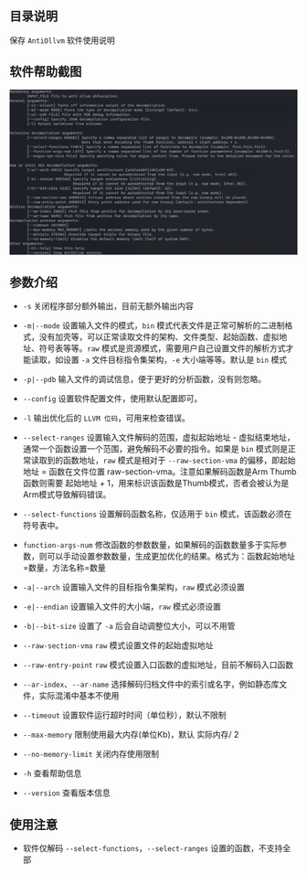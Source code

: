 ## 目录说明
保存 `AntiOllvm` 软件使用说明

## 软件帮助截图
![help](img/help_img.png)

## 参数介绍

- `-s` 关闭程序部分额外输出，目前无额外输出内容

- `-m|--mode` 设置输入文件的模式，`bin` 模式代表文件是正常可解析的二进制格式，没有加壳等，可以正常读取文件的架构、文件类型、起始函数、虚拟地址、符号表等等。`raw` 模式是资源模式，需要用户自己设置文件的解析方式才能读取，如设置 `-a` 文件目标指令集架构，`-e` 大小端等等。默认是 `bin` 模式

- `-p|--pdb` 输入文件的调试信息，便于更好的分析函数，没有则忽略。
- `--config` 设置软件配置文件，使用默认配置即可。
- `-l` 输出优化后的 `LLVM 位码`，可用来检查错误。

- `--select-ranges` 设置输入文件解码的范围，虚拟起始地址 - 虚拟结束地址，通常一个函数设置一个范围，避免解码不必要的指令。如果是 `bin` 模式则是正常读取到的函数地址，`raw` 模式是相对于 `--raw-section-vma` 的偏移，即起始地址 = 函数在文件位置 raw-section-vma。注意如果解码函数是Arm Thumb函数则需要 起始地址 + 1，用来标识该函数是Thumb模式，否者会被认为是Arm模式导致解码错误。

- `--select-functions` 设置解码函数名称，仅适用于 `bin` 模式，该函数必须在符号表中。

- `function-args-num` 修改函数的参数数量，如果解码的函数数量多于实际参数，则可以手动设置参数数量，生成更加优化的结果。格式为：函数起始地址=数量，方法名称=数量

- `-a|--arch` 设置输入文件的目标指令集架构，`raw` 模式必须设置
- `-e|--endian` 设置输入文件的大小端，`raw` 模式必须设置
- `-b|--bit-size` 设置了 `-a` 后会自动调整位大小，可以不用管
- `--raw-section-vma` `raw` 模式设置文件的起始虚拟地址
- `--raw-entry-point` `raw` 模式设置入口函数的虚拟地址，目前不解码入口函数
- `--ar-index`、`--ar-name` 选择解码归档文件中的索引或名字，例如静态库文件，实际混淆中基本不使用
- `--timeout` 设置软件运行超时时间（单位秒），默认不限制
- `--max-memory` 限制使用最大内存(单位Kb)，默认 实际内存/ 2
- `--no-memory-limit` 关闭内存使用限制
- `-h` 查看帮助信息
- `--version` 查看版本信息

## 使用注意
- 软件仅解码 `--select-functions`，`--select-ranges` 设置的函数，不支持全部



